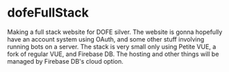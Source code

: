 # dofeFullStack
Making a full stack website for DOFE silver. The website is gonna hopefully have an account system using OAuth, and some other stuff involving running bots on a server. The stack is very small only using Petite VUE, a fork of regular VUE, and Firebase DB. The hosting and other things will be managed by Firebase DB's cloud option.
